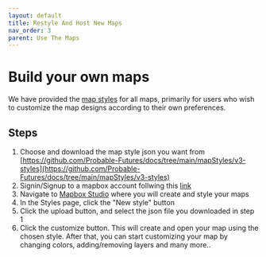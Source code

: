 ```yaml
---
layout: default
title: Restyle And Host New Maps
nav_order: 3
parent: Use The Maps
---
```



# Build your own maps

We have provided the [map styles](/tilesets/#map-styles) for all maps, primarily for users who wish to customize the map designs according to their own preferences.

## Steps

1. Choose and download the map style json you want from [https://github.com/Probable-Futures/docs/tree/main/mapStyles/v3-styles](https://github.com/Probable-Futures/docs/tree/main/mapStyles/v3-styles)
2. Signin/Signup to a mapbox account follwing this [link](https://account.mapbox.com/auth/signin/)
3. Navigate to [Mapbox Studio](https://studio.mapbox.com/) where you will create and style your maps
4. In the Styles page, click the "New style" button
5. Click the upload button, and select the json file you downloaded in step 1
6. Click the customize button. This will create and open your map using the chosen style. After that, you can start customizing your map by changing colors, adding/removing layers and many more..
